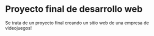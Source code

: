 # Proyecto final de desarrollo web
Se trata de un proyecto final creando un sitio web de una empresa de videojuegos!
